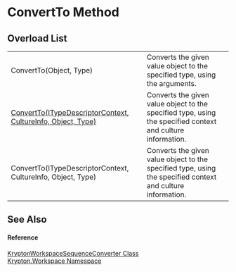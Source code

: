 # ConvertTo Method


## Overload List
<table>
<tr>
<td>ConvertTo(Object, Type)</td>
<td>Converts the given value object to the specified type, using the arguments.</td></tr>
<tr>
<td><a href="9426ccb0-2f28-cbed-e108-a7c436770e89.md">ConvertTo(ITypeDescriptorContext, CultureInfo, Object, Type)</a></td>
<td>Converts the given value object to the specified type, using the specified context and culture information.</td></tr>
<tr>
<td>ConvertTo(ITypeDescriptorContext, CultureInfo, Object, Type)</td>
<td>Converts the given value object to the specified type, using the specified context and culture information.</td></tr>
</table>

## See Also


#### Reference
<a href="de5ba026-de54-0ee5-fb5b-5f08d6bab591.md">KryptonWorkspaceSequenceConverter Class</a>  
<a href="0dbf488f-9676-a1e5-a949-1b4bcea03d52.md">Krypton.Workspace Namespace</a>  
